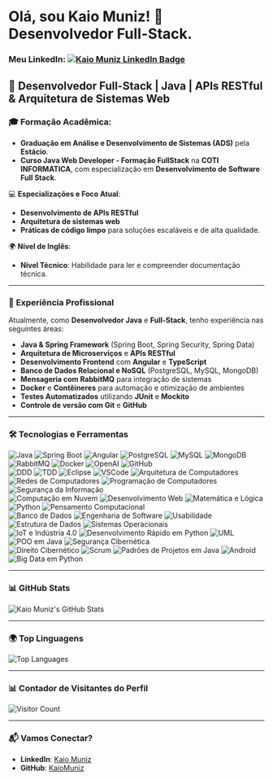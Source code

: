 # Olá, sou Kaio Muniz! 👋 Desenvolvedor Full-Stack.
### **Meu LinkedIn**: [![Kaio Muniz LinkedIn Badge](https://img.shields.io/badge/-KaioMuniz-blue?style=for-the-badge&logo=linkedin)](https://www.linkedin.com/in/kaiomuniz)  

## 🚀 Desenvolvedor Full-Stack | Java | APIs RESTful & Arquitetura de Sistemas Web

### 🎓 Formação Acadêmica:
- **Graduação em Análise e Desenvolvimento de Sistemas (ADS)** pela **Estácio**.
- **Curso Java Web Developer - Formação FullStack** na **COTI INFORMATICA**, com especialização em **Desenvolvimento de Software Full Stack**.

💻 **Especializações e Foco Atual**:  
- **Desenvolvimento de APIs RESTful**  
- **Arquitetura de sistemas web**  
- **Práticas de código limpo** para soluções escaláveis e de alta qualidade.

🌍 **Nível de Inglês**:  
- **Nível Técnico**: Habilidade para ler e compreender documentação técnica.  

---

### 🌟 **Experiência Profissional**  

Atualmente, como **Desenvolvedor Java** e **Full-Stack**, tenho experiência nas seguintes áreas:  

- **Java & Spring Framework** (Spring Boot, Spring Security, Spring Data)  
- **Arquitetura de Microserviços** e **APIs RESTful**  
- **Desenvolvimento Frontend** com **Angular** e **TypeScript**  
- **Banco de Dados Relacional e NoSQL** (PostgreSQL, MySQL, MongoDB)  
- **Mensageria com RabbitMQ** para integração de sistemas  
- **Docker** e **Contêineres** para automação e otimização de ambientes  
- **Testes Automatizados** utilizando **JUnit** e **Mockito**  
- **Controle de versão com Git** e **GitHub**
---
### 🛠 **Tecnologias e Ferramentas**
<img alt="Java" src="https://img.shields.io/badge/-Java-007396?style=flat-square&logo=java&logoColor=white" /> <img alt="Spring Boot" src="https://img.shields.io/badge/-Spring%20Boot-6DB33F?style=flat-square&logo=spring&logoColor=white" />
<img alt="Angular" src="https://img.shields.io/badge/-Angular-DD0031?style=flat-square&logo=angular&logoColor=white" />
<img alt="PostgreSQL" src="https://img.shields.io/badge/-PostgreSQL-336791?style=flat-square&logo=postgresql&logoColor=white" />
<img alt="MySQL" src="https://img.shields.io/badge/-MySQL-4479A1?style=flat-square&logo=mysql&logoColor=white" />
<img alt="MongoDB" src="https://img.shields.io/badge/-MongoDB-47A248?style=flat-square&logo=mongodb&logoColor=white" />
<img alt="RabbitMQ" src="https://img.shields.io/badge/-RabbitMQ-FF6600?style=flat-square&logo=rabbitmq&logoColor=white" />
<img alt="Docker" src="https://img.shields.io/badge/-Docker-2496ED?style=flat-square&logo=docker&logoColor=white" />
<img alt="OpenAI" src="https://img.shields.io/badge/-OpenAI-6A0DAD?style=flat-square&logo=openai&logoColor=white" />
<img alt="GitHub" src="https://img.shields.io/badge/-GitHub-181717?style=flat-square&logo=github&logoColor=white" />
<br/>
<img alt="DDD" src="https://img.shields.io/badge/-DDD-FF5722?style=flat-square&logo=undefined&logoColor=white" />
<img alt="TDD" src="https://img.shields.io/badge/-TDD-FF9800?style=flat-square&logo=undefined&logoColor=white" />
<img alt="Eclipse" src="https://img.shields.io/badge/-Eclipse-2C2255?style=flat-square&logo=eclipse&logoColor=white" />
<img alt="VSCode" src="https://img.shields.io/badge/-VSCode-007ACC?style=flat-square&logo=visualstudiocode&logoColor=white" />
<img alt="Arquitetura de Computadores" src="https://img.shields.io/badge/-Arquitetura%20de%20Computadores-2E8B57?style=flat-square&logo=computer&logoColor=white" />
<img alt="Redes de Computadores" src="https://img.shields.io/badge/-Redes%20de%20Computadores-1E90FF?style=flat-square&logo=cisco&logoColor=white" />
<img alt="Programação de Computadores" src="https://img.shields.io/badge/-Programação%20de%20Computadores-FFD700?style=flat-square&logo=cplusplus&logoColor=white" />
<img alt="Segurança da Informação" src="https://img.shields.io/badge/-Segurança%20da%20Informação-D2691E?style=flat-square&logo=keycloak&logoColor=white" />
<br/>
<img alt="Computação em Nuvem" src="https://img.shields.io/badge/-Computação%20em%20Nuvem-232F3E?style=flat-square&logo=amazonaws&logoColor=white" />
<img alt="Desenvolvimento Web" src="https://img.shields.io/badge/-Desenvolvimento%20Web-00BFFF?style=flat-square&logo=html5&logoColor=white" />
<img alt="Matemática e Lógica" src="https://img.shields.io/badge/-Matemática%20e%20Lógica-32CD32?style=flat-square&logo=python&logoColor=white" />
<img alt="Python" src="https://img.shields.io/badge/-Python-3776AB?style=flat-square&logo=python&logoColor=white" />
<img alt="Pensamento Computacional" src="https://img.shields.io/badge/-Pensamento%20Computacional-8A2BE2?style=flat-square&logo=brain&logoColor=white" />
<br/>
<img alt="Banco de Dados" src="https://img.shields.io/badge/-Banco%20de%20Dados-336791?style=flat-square&logo=postgresql&logoColor=white" />
<img alt="Engenharia de Software" src="https://img.shields.io/badge/-Engenharia%20de%20Software-8A2BE2?style=flat-square&logo=git&logoColor=white" />
<img alt="Usabilidade" src="https://img.shields.io/badge/-Usabilidade-FFD700?style=flat-square&logo=figma&logoColor=white" />
<img alt="Estrutura de Dados" src="https://img.shields.io/badge/-Estrutura%20de%20Dados-32CD32?style=flat-square&logo=java&logoColor=white" />
<img alt="Sistemas Operacionais" src="https://img.shields.io/badge/-Sistemas%20Operacionais-2C2255?style=flat-square&logo=linux&logoColor=white" />
<br/>
<img alt="IoT e Indústria 4.0" src="https://img.shields.io/badge/-IoT%20e%20Indústria%204.0-8B008B?style=flat-square&logo=aws&logoColor=white" />
<img alt="Desenvolvimento Rápido em Python" src="https://img.shields.io/badge/-Desenvolvimento%20Rápido%20em%20Python-DC143C?style=flat-square&logo=python&logoColor=white" />
<img alt="UML" src="https://img.shields.io/badge/-UML-8A2BE2?style=flat-square&logo=uml&logoColor=white" />
<img alt="POO em Java" src="https://img.shields.io/badge/-POO%20em%20Java-00599C?style=flat-square&logo=cplusplus&logoColor=white" />
<img alt="Segurança Cibernética" src="https://img.shields.io/badge/-Segurança%20Cibernética-FF6347?style=flat-square&logo=keycloak&logoColor=white" />
<br/>
<img alt="Direito Cibernético" src="https://img.shields.io/badge/-Direito%20Cibernético-8B008B?style=flat-square&logo=legal&logoColor=white" />
<img alt="Scrum" src="https://img.shields.io/badge/-Scrum-4B0082?style=flat-square&logo=scrum&logoColor=white" />
<img alt="Padrões de Projetos em Java" src="https://img.shields.io/badge/-Padrões%20de%20Projetos%20em%20Java-6DB33F?style=flat-square&logo=spring&logoColor=white" />
<img alt="Android" src="https://img.shields.io/badge/-Android-3DDC84?style=flat-square&logo=android&logoColor=white" />
<img alt="Big Data em Python" src="https://img.shields.io/badge/-Big%20Data%20em%20Python-8B008B?style=flat-square&logo=python&logoColor=white" />

---

### 📊 **GitHub Stats**

![Kaio Muniz's GitHub Stats](https://github-readme-stats.vercel.app/api?username=KaioMuniz&show_icons=true&count_private=true&theme=radical)

---

### 🌍 **Top Linguagens**

![Top Languages](https://github-readme-stats.vercel.app/api/top-langs/?username=KaioMuniz&layout=compact&theme=radical)

---

### 📊 **Contador de Visitantes do Perfil**

![Visitor Count](https://profile-counter.glitch.me/KaioMuniz/count.svg)

---

### 📬 **Vamos Conectar?**

- **LinkedIn**: [Kaio Muniz](https://www.linkedin.com/in/kaiomuniz)
- **GitHub**: [KaioMuniz](https://github.com/KaioMuniz)
